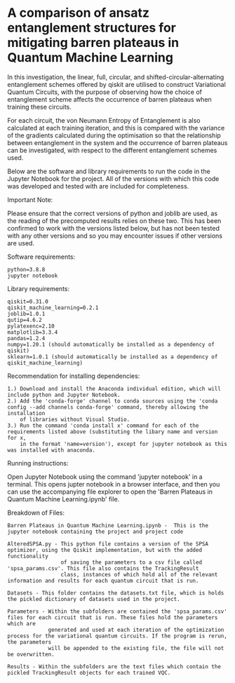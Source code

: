 # A comparison of ansatz entanglement structures for mitigating barren plateaus in Quantum Machine Learning
 In this investigation, the linear, full, circular, and shifted-circular-alternating entanglement schemes offered by qiskit are utilised to construct
 Variational Quantum Circuits, with the purpose of observing how the choice of entanglement scheme affects the occurrence of barren plateaus when training
 these circuits. 
 
 For each circuit, the von Neumann Entropy of Entanglement is also calculated at each training iteration, and this is compared with the variance of the gradients 
 calculated during the optimisation so that the relationship between entanglement in the system and the occurrence of barren plateaus can be investigated, with 
 respect to the different entanglement schemes used.
 
 Below are the software and library requirements to run the code in the Jupyter Notebook for the project. All of the versions with which this code was developed
 and tested with are included for completeness. 
 
 Important Note: 
 
   Please ensure that the correct versions of python and joblib are used, as the reading of the precomputed results relies on these two. This has been confirmed to
   work with the versions listed below, but has not been tested with any other versions and so you may encounter issues if other versions are used.
 
 Software requirements:
    
    python=3.8.8
    jupyter notebook
 
 Library requirements:
 
    qiskit=0.31.0
    qiskit_machine_learning=0.2.1
    joblib=1.0.1
    qutip=4.6.2
    pylatexenc=2.10
    matplotlib=3.3.4
    pandas=1.2.4
    numpy=1.20.1 (should automatically be installed as a dependency of qiskit)
    sklearn=1.0.1 (should automatically be installed as a dependency of qiskit_machine_learning)
    
 Recommendation for installing dependencies:
  
    1.) Download and install the Anaconda individual edition, which will include python and Jupyter Notebook.
    2.) Add the 'conda-forge' channel to conda sources using the 'conda config --add channels conda-forge' command, thereby allowing the installation
        of libraries without Visual Studio.
    3.) Run the command 'conda install x' command for each of the requirements listed above (substituting the libary name and version for x,
        in the format 'name=version'), except for jupyter notebook as this was installed with anaconda.
        
 Running instructions:
 
   Open Jupyter Notebook using the command 'jupyter notebook' in a terminal. This opens jupter notebook in a browser interface, and then you can use
   the accompanying file explorer to open the 'Barren Plateaus in Quantum Machine Learning.ipynb' file.
 
 Breakdown of Files:
 
    Barren Plateaus in Quantum Machine Learning.ipynb -  This is the jupyter notebook containing the project and project code
 
    AlteredSPSA.py - This python file contains a version of the SPSA optimizer, using the Qiskit implementation, but with the added functionality 
                     of saving the parameters to a csv file called 'spsa_params.csv'. This file also contains the TrackingResult
                     class, instances of which hold all of the relevant information and results for each quantum circuit that is run.
                     
    Datasets - This folder contains the datasets.txt file, which is holds the pickled dictionary of datasets used in the project.
    
    Parameters - Within the subfolders are contained the 'spsa_params.csv' files for each circuit that is run. These files hold the parameters which are
                 generated and used at each iteration of the optimization process for the variational quantum circuits. If the program is rerun, the parameters
                 will be appended to the existing file, the file will not be overwritten.
    
    Results - Within the subfolders are the text files which contain the pickled TrackingResult objects for each trained VQC.
